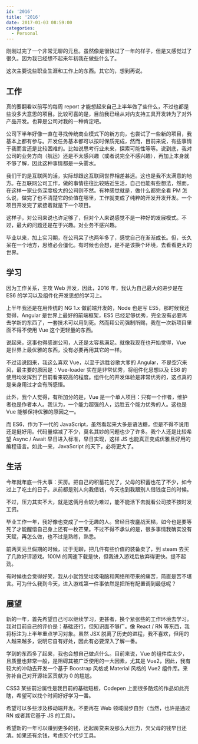 ```yaml
---
id: '2016'
title: '2016'
date: 2017-01-03 08:59:00
categories:
  - Personal
---
```


刚刚过完了一个非常无聊的元旦。虽然像是很快过了一年的样子，但是又感觉过了很久。因为我已经想不起来年初我在做些什么了。

这次主要说些职业生涯和工作上的东西。其它的，想到再说。

<!--more-->

## 工作

真的要翻看以前写的每周 report 才能想起来自己上半年做了些什么，不过也都是些没多大意思的项目。比较可喜的是，目前我已经从对内支持工具开发转为了对外产品开发。也算是公司对我的一种肯定吧。

公司下半年好像一直在寻找传统商业模式下的新方向，也尝试了一些新的项目，我基本上都有参与。开发任务基本都可以按时保质完成，然而，目前来说，有些事情于我而言还是比较困难的。比如说思考行业未来，探索可能性等等。说到底，我对公司的业务方向（航运）还是不太感兴趣（或者说完全不感兴趣），再加上本身就不够了解，因此这种事情都是一头雾水。

我们干的是互联网的活，实际却跟这互联网世界相差甚远。这也是我不太满意的地方。在互联网公司工作，做的事情往往比较贴近生活，自己也能有些想法，然而，在这样一家业务深度极大的公司则不然。有种感觉就是，做什么都完全看 PM 怎么说，做完了也不清楚它的价值在哪里，工作就变成了纯粹的开发开发开发。一个项目开发完了紧接着就是下一个项目。

这样子，对公司来说也许足够了，但对个人来说感觉不是一种好的发展模式。不过，最大的问题还是在于兴趣。对业务不感兴趣。

毕业以来，加上实习期，在公司呆了也两年多了，感觉自己在渐渐成长。但，长久呆在一个地方，思维必会僵化。有时候也会想，是不是该换个环境，去看看更大的世界。

## 学习

因为工作关系，主攻 Web 开发，因此，2016 年，我认为自己最大的进步是在 ES6 的学习以及组件化开发思想的学习上。

上半年我还是在用传统的 NG 1.x 做前端开发的，Node 也是写 ES5，那时候我还觉得，Angular 是世界上最好的前端框架，ES5 已经足够优秀，完全没有必要再去学新的东西了，一套技术可以用到死。然而拜公司强制所赐，我在一次新项目里面不得不使用 Vue 这个更轻量的东西。

说起来，这事也得感谢公司，人还是太容易满足。就像我现在也开始觉得，Vue 是世界上最优雅的东西，没有必要再用其它的一样。

不过话说回来，我这么喜欢 Vue，以至于远胜谷歌大爹的 Angular，不是空穴来风，最主要的原因是：Vue-loader 实在是非常优秀，将组件化思想以及 ES6 的使用均发挥到了目前看来较高的程度。组件化的开发体验是非常优秀的，这点真的是亲身用过才会有所感悟。

此外，我个人觉得，有所加分的是，Vue 是一个单人项目：只有一个作者，维护者也是作者本人。我认为，一个能力超强的人，远胜五个能力优秀的人。这也是 Vue 能够保持优雅的原因之一。

而 ES6，作为下一代的 JavaScript，虽然看起来大多是语法糖，但是不得不说用还是挺好用。代码量缩减了不少，莫名其妙的问题也少了许多。我个人还是比较希望 Async / Await 早日进入标准，早日实现，这样 JS 也能真正变成优雅且好用的编程语言。如此一来，JavaScript 的天下，必将更大了。

## 生活

今年就年底一件大事：买房。把自己的积蓄花光了，父母的积蓄也花了不少，如今过上了吃土的日子。从前都是别人向我借钱，今天也到我跟别人借钱度日的时候。

不过，压力其实不大，就是这俩月会较为难过，能不能活下去就看公司按不按时发工资。

毕业工作一年，我好像也变成了一个无趣的人。曾经日夜鏖战天梯，如今也是要等死了才能醒悟自己身上还有一枚芒果。不过不得不承认的是，很多事情我确实没有天赋，再怎么做，也不过是熟练，熟悉。

前两天元旦假期的时候，过于无聊，把几件有些价值的装备卖了，到 steam 去买了几款好评游戏。100M 的网速下载是快，但我进入游戏后放弃得更快。提不起劲。

有时候也会觉得好笑，我从小就饱受垃圾电脑和网络所带来的痛苦，简直是苦不堪言。可为什么我到今天，进入游戏第一件事依然是把所有配置调到最低呢？

## 展望

新的一年，首先希望自己可以继续学习，更甚者，换个紧张些的工作环境去学习。我对目前自己的评价是：基础还行，但知识面不够广。像 React / RN 等东西，我将标注为上半年重点学习对象。虽然 JSX 脱离了历史的进程，我不喜欢，但用的人越来越多，说明它自有好处，因此有必要深入了解一番。

学到的东西多了起来，我也会想自己做点什么。目前来说，Vue 的组件库太少，且质量也非常一般，是阻碍其被广泛使用的一大因素，尤其是 Vue2，因此，我有较大的冲动去开发一个基于 Boostrap 风格或 Material 风格的 Vue2 组件库。来弥补自己对开源社区贡献为 0 的尴尬。

CSS3 某些前沿属性是我目前的基础短板，Codepen 上面很多酷炫的作品如此亮瞎，希望可以找个时间好好学习一番。

希望可以多些涉及移动端开发。不要再在 Web 领域固步自封（当然，也许是通过 RN 或者其它基于 JS 的工具）。

希望新的一年可以赚到更多的钱，还起房贷来没那么大压力，欠父母的钱早日还清。如果还有余钱，考虑买个代步工具。
